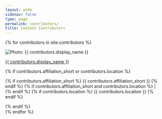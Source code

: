 ```yaml
--- 
layout: wide
sidenav: false
type: page
permalink: contributors/
title: Content Contributors
---
```

{% for contributors in site.contributors %}
<div class="grid-container border-bottom-2px">
    <div class="grid-row">
        <div class="grid-col-fill clearfix">
            <span class="float-left"><img class="circle-8" src="{{ contributors.image_url }}" alt="Photo: {{ contributors.display_name }}"></span>
            <p><a href="contributors.url">{{ contributors.display_name }}</a></p>
            {% if contributors.affiliation_short or contributors.location %}
                <p class="margin-top-05 margin-bottom-05">
                    {% if contributors.affiliation_short %}
                    {{ contributors.affiliation_short }}
                    {% endif %}
                    {% if contributors.affiliation_short and contributors.location %}
                    | 
                    {% endif %}
                    {% if contributors.location %}
                    {{ contributors.location }}
                    {% endif %}
                </p>
            {% endif %}
        </div>
    </div>
</div>
{% endfor %}

